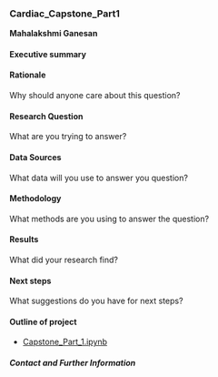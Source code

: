 ### Cardiac_Capstone_Part1
**Mahalakshmi Ganesan**

#### Executive summary

#### Rationale
Why should anyone care about this question?

#### Research Question
What are you trying to answer?

#### Data Sources
What data will you use to answer you question?

#### Methodology
What methods are you using to answer the question?

#### Results
What did your research find?

#### Next steps
What suggestions do you have for next steps?

#### Outline of project

- [Capstone_Part_1.ipynb](https://github.com/maha0491/Cardiac_Capstone_Part1/blob/2fe9ce82801291bf9bfec347eb0b7335306eab35/Capstone_Part_1.ipynb)



##### Contact and Further Information
